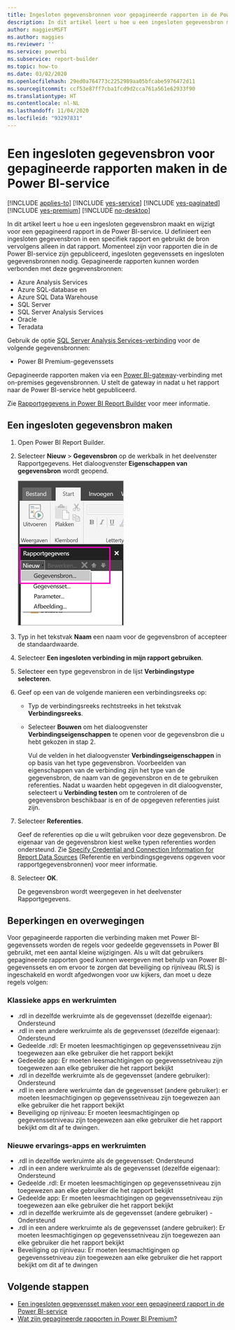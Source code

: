 ```yaml
---
title: Ingesloten gegevensbronnen voor gepagineerde rapporten in de Power BI-service
description: In dit artikel leert u hoe u een ingesloten gegevensbron maakt en wijzigt in een gepagineerd rapport in de Power BI-service.
author: maggiesMSFT
ms.author: maggies
ms.reviewer: ''
ms.service: powerbi
ms.subservice: report-builder
ms.topic: how-to
ms.date: 03/02/2020
ms.openlocfilehash: 29ed0a764773c2252989aa05bfcabe5976472d11
ms.sourcegitcommit: ccf53e87ff7cba1fcd9d2cca761a561e62933f90
ms.translationtype: HT
ms.contentlocale: nl-NL
ms.lasthandoff: 11/04/2020
ms.locfileid: "93297831"
---
```

# <a name="create-an-embedded-data-source-for-paginated-reports-in-the-power-bi-service"></a>Een ingesloten gegevensbron voor gepagineerde rapporten maken in de Power BI-service

[!INCLUDE [applies-to](../includes/applies-to.md)] [!INCLUDE [yes-service](../includes/yes-service.md)] [!INCLUDE [yes-paginated](../includes/yes-paginated.md)] [!INCLUDE [yes-premium](../includes/yes-premium.md)] [!INCLUDE [no-desktop](../includes/no-desktop.md)] 

In dit artikel leert u hoe u een ingesloten gegevensbron maakt en wijzigt voor een gepagineerd rapport in de Power BI-service. U definieert een ingesloten gegevensbron in een specifiek rapport en gebruikt de bron vervolgens alleen in dat rapport. Momenteel zijn voor rapporten die in de Power BI-service zijn gepubliceerd, ingesloten gegevenssets en ingesloten gegevensbronnen nodig. Gepagineerde rapporten kunnen worden verbonden met deze gegevensbronnen:

- Azure Analysis Services
- Azure SQL-database en 
- Azure SQL Data Warehouse
- SQL Server
- SQL Server Analysis Services
- Oracle 
- Teradata 

Gebruik de optie [SQL Server Analysis Services-verbinding](../admin/service-premium-connect-tools.md) voor de volgende gegevensbronnen:

- Power BI Premium-gegevenssets

Gepagineerde rapporten maken via een [Power BI-gateway](../connect-data/service-gateway-onprem.md)-verbinding met on-premises gegevensbronnen. U stelt de gateway in nadat u het rapport naar de Power BI-service hebt gepubliceerd.

Zie [Rapportgegevens in Power BI Report Builder](report-builder-data.md) voor meer informatie.

## <a name="create-an-embedded-data-source"></a>Een ingesloten gegevensbron maken
  
1. Open Power BI Report Builder.

1. Selecteer **Nieuw** > **Gegevensbron** op de werkbalk in het deelvenster Rapportgegevens. Het dialoogvenster **Eigenschappen van gegevensbron** wordt geopend.

   ![Nieuwe gegevensbron](media/paginated-reports-embedded-data-source/power-bi-paginated-new-data-source.png)
  
1. Typ in het tekstvak **Naam** een naam voor de gegevensbron of accepteer de standaardwaarde.  
  
1. Selecteer **Een ingesloten verbinding in mijn rapport gebruiken**.  
  
1. Selecteer een type gegevensbron in de lijst **Verbindingstype selecteren**. 

1. Geef op een van de volgende manieren een verbindingsreeks op:  
  
   - Typ de verbindingsreeks rechtstreeks in het tekstvak **Verbindingsreeks**. 
  
   - Selecteer **Bouwen** om het dialoogvenster **Verbindingseigenschappen** te openen voor de gegevensbron die u hebt gekozen in stap 2.  
  
     Vul de velden in het dialoogvenster **Verbindingseigenschappen** in op basis van het type gegevensbron. Voorbeelden van eigenschappen van de verbinding zijn het type van de gegevensbron, de naam van de gegevensbron en de te gebruiken referenties. Nadat u waarden hebt opgegeven in dit dialoogvenster, selecteert u **Verbinding testen** om te controleren of de gegevensbron beschikbaar is en of de opgegeven referenties juist zijn.  
  
1. Selecteer **Referenties**.  
  
   Geef de referenties op die u wilt gebruiken voor deze gegevensbron. De eigenaar van de gegevensbron kiest welke typen referenties worden ondersteund. Zie [Specify Credential and Connection Information for Report Data Sources](/sql/reporting-services/report-data/specify-credential-and-connection-information-for-report-data-sources) (Referentie en verbindingsgegevens opgeven voor rapportgegevensbronnen) voor meer informatie.
  
1. Selecteer **OK**.  
  
   De gegevensbron wordt weergegeven in het deelvenster Rapportgegevens.

## <a name="limitations-and-considerations"></a>Beperkingen en overwegingen

Voor gepagineerde rapporten die verbinding maken met Power BI-gegevenssets worden de regels voor gedeelde gegevenssets in Power BI gebruikt, met een aantal kleine wijzigingen.  Als u wilt dat gebruikers gepagineerde rapporten goed kunnen weergeven met behulp van Power BI-gegevenssets en om ervoor te zorgen dat beveiliging op rijniveau (RLS) is ingeschakeld en wordt afgedwongen voor uw kijkers, dan moet u deze regels volgen:

### <a name="classic-apps-and-workspaces"></a>Klassieke apps en werkruimten

- .rdl in dezelfde werkruimte als de gegevensset (dezelfde eigenaar): Ondersteund
- .rdl in een andere werkruimte als de gegevensset (dezelfde eigenaar): Ondersteund
- Gedeelde .rdl: Er moeten leesmachtigingen op gegevenssetniveau zijn toegewezen aan elke gebruiker die het rapport bekijkt
- Gedeelde app: Er moeten leesmachtigingen op gegevenssetniveau zijn toegewezen aan elke gebruiker die het rapport bekijkt
- .rdl in dezelfde werkruimte als de gegevensset (andere gebruiker): Ondersteund
- .rdl in een andere werkruimte dan de gegevensset (andere gebruiker): er moeten leesmachtigingen op gegevenssetniveau zijn toegewezen aan elke gebruiker die het rapport bekijkt
- Beveiliging op rijniveau: Er moeten leesmachtigingen op gegevenssetniveau zijn toegewezen aan elke gebruiker die het rapport bekijkt om dit af te dwingen.

### <a name="new-experience-apps-and-workspaces"></a>Nieuwe ervarings-apps en werkruimten

- .rdl in dezelfde werkruimte als de gegevensset: Ondersteund
- .rdl in een andere werkruimte als de gegevensset (dezelfde eigenaar): Ondersteund
- Gedeelde .rdl: Er moeten leesmachtigingen op gegevenssetniveau zijn toegewezen aan elke gebruiker die het rapport bekijkt
- Gedeelde app: Er moeten leesmachtigingen op gegevenssetniveau zijn toegewezen aan elke gebruiker die het rapport bekijkt
- .rdl in dezelfde werkruimte als de gegevensset (andere gebruiker) - Ondersteund
- .rdl in een andere werkruimte als de gegevensset (andere gebruiker): Er moeten leesmachtigingen op gegevenssetniveau zijn toegewezen aan elke gebruiker die het rapport bekijkt
- Beveiliging op rijniveau: Er moeten leesmachtigingen op gegevenssetniveau zijn toegewezen aan elke gebruiker die het rapport bekijkt om dit af te dwingen

## <a name="next-steps"></a>Volgende stappen

- [Een ingesloten gegevensset maken voor een gepagineerd rapport in de Power BI-service](paginated-reports-create-embedded-dataset.md)
- [Wat zijn gepagineerde rapporten in Power BI Premium?](paginated-reports-report-builder-power-bi.md)